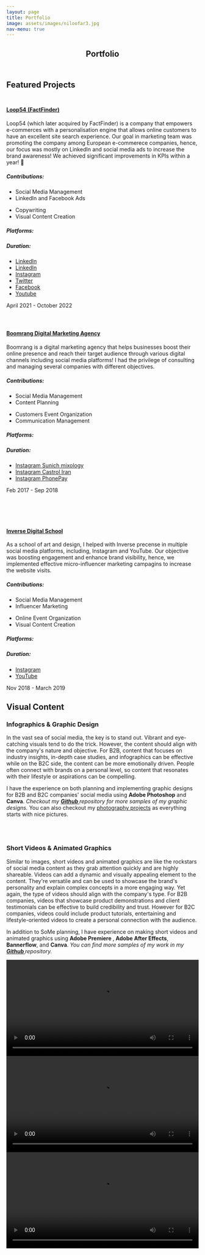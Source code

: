 ```yaml
---
layout: page
title: Portfolio
image: assets/images/niloofar3.jpg
nav-menu: true
---
```


<!-- Main -->
<div id="main" class="alt">

<!-- One -->
<section id="one">
	<div class="inner">
		<header class="major">
			<h1>Portfolio</h1>
		</header>
		<h2 id="content">Featured Projects</h2>
		<!-- Loop54 -->
		<div class="row">
			<div class="4u 12u$(small)" style="margin-top: 1.8em;">
				<span class="fit"><img src="{% link assets/images/loop54.jpg %}" alt="" /></span>
			</div>
			<div class="8u 12u$(small)">
				<h4><a href="https://www.loop54.com/"> Loop54 (FactFinder) </a></h4>
				<p> Loop54 (which later acquired by FactFinder) is a company that empowers e-commerces with a personalisation engine that allows online customers to have an excellent site search experience.
				Our goal in marketing team was promoting the company among European e-commerece companies, hence, our focus was mostly on LinkedIn and social media ads to increase the brand awareness! We achieved significant improvements in KPIs within a year! 🚀 </p>
				<div class="row">
					<div class="2u 12u$(small)">
						<h5>Contributions:</h5>
					</div>
					<div class="5u 12u$(small)">
						<ul id="customUL">
							<li id="customLI">Social Media Management</li>
							<li id="customLI">LinkedIn and Facebook Ads</li>
						</ul>
					</div>
					<div class="5u 12u$(small)">
						<ul id="customUL">
							<li id="customLI">Copywriting</li>
							<li id="customLI">Visual Content Creation</li>
						</ul>
					</div>
				</div>
				<div class="row">
					<div class="3u 12u$(small)">
						<h5>Platforms:</h5>
						<h5>Duration:</h5>
					</div>
					<div class="9u 12u$(small)">
						<ul class="icons" id="customiconsul" >
							<li><a href="https://www.linkedin.com/company/fact-finder/" class="icon fa-linkedin-square"><span class="label">LinkedIn</span></a></li>
							<li><a href="https://www.linkedin.com/company/loop54/" class="icon fa-linkedin-square"><span class="label">LinkedIn</span></a></li>
							<li><a href="https://www.instagram.com/loopfiftyfour/" class="icon fa-instagram"><span class="label">Instagram</span></a></li>
							<li><a href="https://twitter.com/fact_finder" class="icon fa-twitter"><span class="label">Twitter</span></a></li>
							<li><a href="https://www.facebook.com/loopfiftyfour/?locale=sv_SE" class="icon fa-facebook"><span class="label">Facebook</span></a></li>
							<li><a href="https://www.youtube.com/@Fact-finderDe/featured" class="icon fa-youtube-square"><span class="label">Youtube</span></a></li>
						</ul>
						<p>April 2021 - October 2022</p>
					</div>
				</div>
			</div>
		</div>
		<!-- Boomrang -->
		<div class="row" style="margin-top: 4em;">
			<div class="8u 12u$(small)">
				<h4><a href="https://boomrangdm.com/">Boomrang Digital Marketing Agency</a></h4>
				<p> Boomrang is a digital marketing agency that helps businesses boost their online presence and reach their target audience through various digital channels including social media platforms! I had the privilege of consulting and managing several companies with different objectives.</p>
				<div class="row">
					<div class="2u 12u$(small)">
						<h5>Contributions:</h5>
					</div>
					<div class="5u 12u$(small)">
						<ul id="customUL">
							<li id="customLI">Social Media Management</li>
							<li id="customLI">Content Planning</li>
						</ul>
					</div>
					<div class="5u 12u$(small)">
						<ul id="customUL">
							<li id="customLI">Customers Event Organization</li>
							<li id="customLI">Communication Management</li>
						</ul>
					</div>
				</div>
				<div class="row">
					<div class="3u 12u$(small)">
						<h5>Platforms:</h5>
						<h5>Duration:</h5>
					</div>
					<div class="9u 12u$(small)">
						<ul class="icons" id="customiconsul" >
							<li><a href="https://www.instagram.com/sunich_mixology/" class="icon fa-instagram"><span class="label">Instagram</span> Sunich mixology</a></li>
							<li><a href="https://www.instagram.com/castroliran/" class="icon fa-instagram"><span class="label">Instagram</span> Castrol Iran</a></li>
							<li><a href="https://www.instagram.com/phonepayir/" class="icon fa-instagram"><span class="label">Instagram</span> PhonePay</a></li>
						</ul>
						<p>Feb 2017 - Sep 2018</p>
					</div>
				</div>
			</div>
			<div class="4u 12u$(small)">
				<span class="fit"><img src="{% link assets/images/Sunich02.jpg %}" alt="" /></span>
			</div>
		</div>
		<!-- Inverse -->
		<div class="row" style="margin-top: 4em;">
			<div class="4u 12u$(small)">
				<span class="fit"><img src="{% link assets/images/Inverse02.jpg %}" alt="" /></span>
			</div>
			<div class="8u 12u$(small)">
				<h4><a href="https://inverseschool.com/">Inverse Digital School</a></h4>
				<p>As a school of art and design, I helped with Inverse precense in multiple social media platforms, including, Instagram and YouTube. Our objective was boosting engagement and enhance brand visibility, hence, we implemented effective micro-influencer marketing campagins to increase the website visits.</p>
				<div class="row">
					<div class="2u 12u$(small)">
						<h5>Contributions:</h5>
					</div>
					<div class="5u 12u$(small)">
						<ul id="customUL">
							<li id="customLI">Social Media Management</li>
							<li id="customLI">Influencer Marketing</li>
						</ul>
					</div>
					<div class="5u 12u$(small)">
						<ul id="customUL">
							<li id="customLI">Online Event Organization</li>
							<li id="customLI">Visual Content Creation</li>
						</ul>
					</div>
				</div>
				<div class="row">
					<div class="3u 12u$(small)">
						<h5>Platforms:</h5>
						<h5>Duration:</h5>
					</div>
					<div class="9u 12u$(small)">
						<ul class="icons" id="customiconsul" >
							<li><a href="https://www.instagram.com/inverseschool/" class="icon fa-instagram"><span class="label">Instagram</span></a></li>
							<li><a href="https://www.youtube.com/@inverseschool/videos" class="icon fa-youtube-square"><span class="label">YouTube</span></a></li>
						</ul>
						<p>Nov 2018 - March 2019</p>
					</div>
				</div>
			</div>
		</div>
	</div>
</section>
<!-- Visual Content -->
<section id="two">
	<div class="inner">
		<h2 id="content">Visual Content</h2>
		<!-- Graphic Design -->
		<h3>Infographics &amp; Graphic Design</h3>
		<p>In the vast sea of social media, the key is to stand out. Vibrant and eye-catching visuals tend to do the trick. However, the content should align with the company's nature and objective. For B2B, content that focuses on industry insights, in-depth case studies, and infographics can be effective while on the B2C side, the content can be more emotionally driven. People often connect with brands on a personal level, so content that resonates with their lifestyle or aspirations can be compelling.</p>
		<p>I have the experience on both planning and implementing graphic designs for B2B and B2C companies' social media using <b>Adobe Photoshop</b> and <b>Canva</b>. <em> Checkout my <a href="#" class="icon fa-github"> <b> Github </b> </a> repository for more samples of my graphic designs.</em> You can also checkout my <a href="/photography.html"> photography projects</a> as everything starts with nice pictures. </p>
		<div class="row">
			<div class="3u 12u$(small)">
				<span class="fit"><img src="{% link assets/images/graphics/xxl.JPG %}" alt="" /></span>
			</div>
			<div class="3u 12u$(small)">
				<span class="fit"><img src="{% link assets/images/graphics/health.png %}" alt="" /></span>
			</div>
			<div class="3u 12u$(small)">
				<span class="fit"><img src="{% link assets/images/graphics/Panduro-instagram.jpg %}" alt="" /></span>
			</div>
			<div class="3u 12u$(small)">
				<span class="fit"><img src="{% link assets/images/graphics/client.jpg %}" alt="" /></span>
			</div>
		</div>
		<!-- Short Videos -->
		<div style="margin-top: 4em;">
			<h3>Short Videos &amp; Animated Graphics</h3>
			<p>Similar to images, short videos and animated graphics are like the rockstars of social media content as they grab attention quickly and are highly shareable. Videos can add a dynamic and visually appealing element to the content. They're versatile and can be used to showcase the brand's personality and explain complex concepts in a more engaging way. Yet again, the type of videos should align with the company's type. For B2B companies, videos that showcase product demonstrations and client testimonials can be effective to build credibility and trust. However for B2C companies, videos could include product tutorials, entertaining and lifestyle-oriented videos to create a personal connection with the audience.</p>
			<p> In addition to SoMe planning, I have experience on making short videos and animated graphics using <b>Adobe Premiere </b>, <b>Adobe After Effects</b>, <b>Bannerflow</b>, and <b>Canva</b>. <em> You can find more samples of my work in my <a href="#" class="icon fa-github"> <b> Github </b> </a> repository. </em> </p>
			<div class="row">
				<div class="4u 12u$(small)">
					<span class="fit">
						<video class="fit" width="100%" controls>
    						<source src="{% link assets/videos/sunich-mixology.mp4 %}" type="video/mp4">
    						Your browser does not support the video tag.
						</video>
					</span>
				</div>
				<div class="4u 12u$(small)">
					<span class="fit">
						<video class="fit" width="100%" controls>
    						<source src="{% link assets/videos/coop.mp4 %}" type="video/mp4">
    						Your browser does not support the video tag.
						</video>
					</span>
				</div>
				<div class="4u 12u$(small)">
					<span class="fit">
						<video class="fit" width="100%" controls>
    						<source src="{% link assets/videos/loop54-intro.mp4 %}" type="video/mp4">
    						Your browser does not support the video tag.
						</video>
					</span>
				</div>
			</div>
		</div>
	</div>
</section>
</div>
